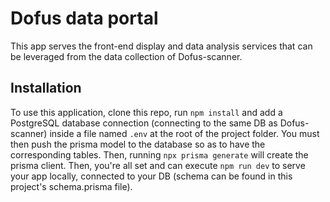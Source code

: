 # Dofus data portal

This app serves the front-end display and data analysis services that can be leveraged from the data collection of Dofus-scanner.

## Installation 

To use this application, clone this repo, run `npm install` and add a PostgreSQL database connection (connecting to the same DB as Dofus-scanner) inside a file named `.env` at the root of the project folder. You must then push the prisma model to the database so as to have the corresponding tables. Then, running `npx prisma generate` will create the prisma client. Then, you're all set and can execute `npm run dev` to serve your app locally, connected to your DB (schema can be found in this project's schema.prisma file).
